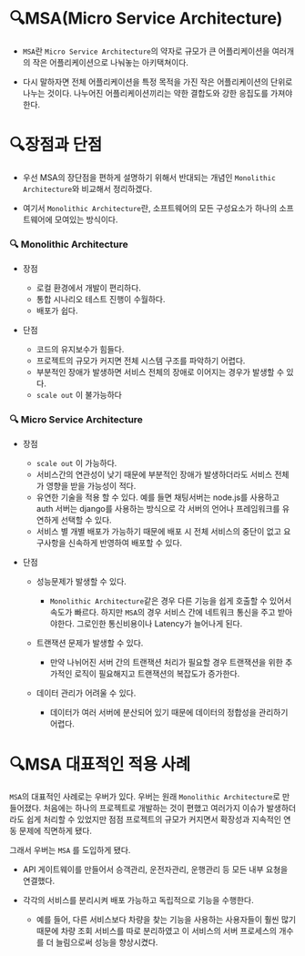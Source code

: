 # 🔍MSA(Micro Service Architecture)

* `MSA`란 `Micro Service Architecture`의 약자로 규모가 큰 어플리케이션을 여러개의 작은 어플리케이션으로 나눠놓는 아키택쳐이다.

* 다시 말하자면 전체 어플리케이션을 특정 목적을 가진 작은 어플리케이션의 단위로 나누는 것이다. 나누어진 어플리케이션끼리는 약한 결합도와 강한 응집도를 가져야한다.

# 🔍장점과 단점
* 우선 MSA의 장단점을 편하게 설명하기 위해서 반대되는 개념인 `Monolithic Architecture`와 비교해서 정리하겠다.

* 여기서 `Monolithic Architecture`란, 소프트웨어의 모든 구성요소가 하나의 소프트웨어에 모여있는 방식이다.

### 🔍 Monolithic Architecture
* 장점
    * 로컬 환경에서 개발이 편리하다.
    * 통합 시나리오 테스트 진행이 수월하다.
    * 배포가 쉽다.


* 단점
    * 코드의 유지보수가 힘들다.
    * 프로젝트의 규모가 커지면 전체 시스템 구조를 파악하기 어렵다.
    * 부분적인 장애가 발생하면 서비스 전체의 장애로 이어지는 경우가 발생할 수 있다.
    * `scale out` 이 불가능하다

### 🔍 Micro Service Architecture
* 장점
    * `scale out` 이 가능하다.
    * 서비스간의 연관성이 낮기 때문에 부분적인 장애가 발생하더라도 서비스 전체가 영향을 받을 가능성이 적다.
    * 유연한 기술을 적용 할 수 있다. 예를 들면 채팅서버는 node.js를 사용하고 auth 서버는 django를 사용하는 방식으로 각 서버의 언어나 프레임워크를 유연하게 선택할 수 있다.
    * 서비스 별 개별 배포가 가능하기 때문에 배포 시 전체 서비스의 중단이 없고 요구사항을 신속하게 반영하여 배포할 수 있다.

* 단점
    * 성능문제가 발생할 수 있다.
        - `Monolithic Architecture`같은 경우 다른 기능을 쉽게 호출할 수 있어서 속도가 빠르다. 하지만 `MSA`의 경우 서비스 간에 네트워크 통신을 주고 받아야한다.
        그로인한 통신비용이나 Latency가 늘어나게 된다.
    
    * 트랜잭션 문제가 발생할 수 있다.
        - 만약 나뉘어진 서버 간의 트랜잭션 처리가 필요할 경우 트랜잭션을 위한 추가적인 로직이 필요해지고 트랜잭션의 복잡도가 증가한다.
    
    * 데이터 관리가 어려울 수 있다.
        - 데이터가 여러 서버에 분산되어 있기 때문에 데이터의 정합성을 관리하기 어렵다.


# 🔍MSA 대표적인 적용 사례
`MSA`의 대표적인 사례로는 우버가 있다. 우버는 원래 `Monolithic Architecture`로 만들어졌다. 처음에는 하나의 프로젝트로 개발하는 것이 편했고 여러가지 이슈가 발생하더라도 쉽게 처리할 수 있었지만 점점 프로젝트의 규모가 커지면서 확장성과 지속적인 연동 문제에 직면하게 됐다.

그래서 우버는 `MSA` 를 도입하게 됐다. 

* API 게이트웨이를 만들어서 승객관리, 운전자관리, 운행관리 등 모든 내부 요쳥을 연결했다.

* 각각의 서비스를 분리시켜 배포 가능하고 독립적으로 기능을 수행한다.
    * 예를 들어, 다른 서비스보다 차량을 찾는 기능을 사용하는 사용자들이 훨씬 많기 때문에 차량 조회 서비스를 따로 분리하였고 이 서비스의 서버 프로세스의 개수를 더 늘림으로써 성능을 향상시켰다.